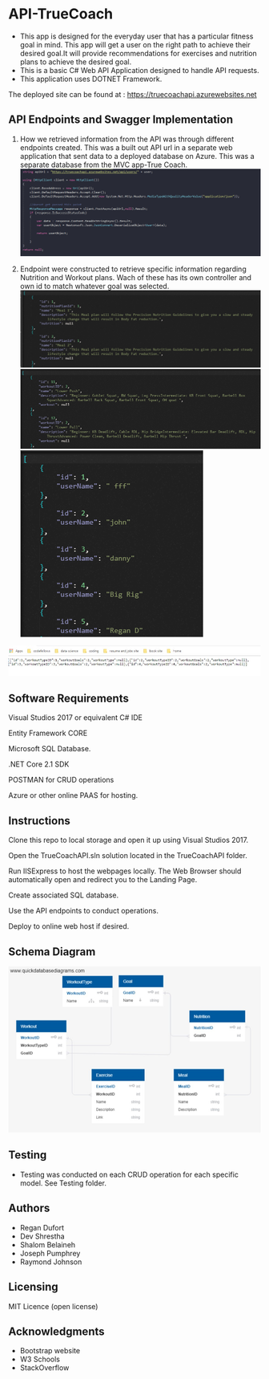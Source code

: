 # API-TrueCoach
* This app is designed for the everyday user that has a particular fitness goal in mind. This app will get a user on the right path to achieve their desired goal.It will provide recommendations for exercises and nutrition plans to achieve the desired goal.
* This is a basic C# Web API Application designed to handle API requests.
* This application uses DOTNET Framework.

The deployed site can be found at :
https://truecoachapi.azurewebsites.net

## API Endpoints and Swagger Implementation
1. How we retrieved information from the API was through different endpoints created. This was a built out API url in a separate web application that sent data to a deployed database on Azure. This was a separate database from the MVC app-True Coach.
![HowWeRetrieved](https://github.com/true-coach/API-True-Coach/blob/master/TrueCoachAPI/Assets/API-Convert-Snip.PNG)

2. Endpoint were constructed to retrieve specific information regarding Nutrition and Workout plans. Wach of these has its own controller and own id to match whatever goal was selected. 
![EndpointNutrition](https://github.com/true-coach/API-True-Coach/blob/master/TrueCoachAPI/Assets/Nutrition-Swagger-Snip.PNG)
![EndpointWorkouts](https://github.com/true-coach/API-True-Coach/blob/master/TrueCoachAPI/Assets/Exercise-swagger-snip.PNG)
![UserLogin](https://github.com/true-coach/API-True-Coach/blob/master/TrueCoachAPI/Assets/Users-Swagger-Snip.PNG)

![Deployed](/Assets/APIData.jpg)  

## Software Requirements
Visual Studios 2017 or equivalent C# IDE

Entity Framework CORE

Microsoft SQL Database.

.NET Core 2.1 SDK

POSTMAN for CRUD operations

Azure or other online PAAS for hosting.


## Instructions
Clone this repo to local storage and open it up using Visual Studios 2017.

Open the TrueCoachAPI.sln solution located in the TrueCoachAPI folder.

Run IISExpress to host the webpages locally. The Web Browser should automatically open and redirect you to the Landing Page.

Create associated SQL database.

Use the API endpoints to conduct operations.

Deploy to online web host if desired.

## Schema Diagram
![Schema](/Assets/Schema.jpg)  

## Testing
* Testing was conducted on each CRUD operation for each specific model. See Testing folder.

## Authors 
* Regan Dufort 
* Dev Shrestha 
* Shalom Belaineh 
* Joseph Pumphrey
* Raymond Johnson

## Licensing
MIT Licence (open license)

## Acknowledgments
* Bootstrap website
* W3 Schools
* StackOverflow
